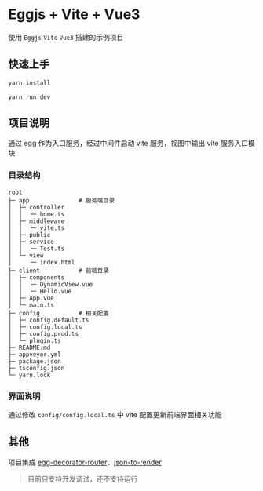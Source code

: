 # Eggjs + Vite + Vue3

使用 `Eggjs` `Vite` `Vue3` 搭建的示例项目

## 快速上手

```bash
yarn install
```

```base
yarn run dev
```

## 项目说明

通过 egg 作为入口服务，经过中间件启动 vite 服务，视图中输出 vite 服务入口模块

### 目录结构

```text
root
├─ app              # 服务端目录
│  ├─ controller
│  │  └─ home.ts
│  ├─ middleware
│  │  └─ vite.ts
│  ├─ public
│  ├─ service
│  │  └─ Test.ts
│  └─ view
│     └─ index.html
├─ client           # 前端目录
│  ├─ components
│  │  ├─ DynamicView.vue
│  │  └─ Hello.vue
│  ├─ App.vue
│  └─ main.ts
├─ config           # 相关配置
│  ├─ config.default.ts
│  ├─ config.local.ts
│  ├─ config.prod.ts
│  └─ plugin.ts
├─ README.md
├─ appveyor.yml
├─ package.json
├─ tsconfig.json
└─ yarn.lock
```

### 界面说明

通过修改 `config/config.local.ts` 中 vite 配置更新前端界面相关功能

## 其他

项目集成 [egg-decorator-router](https://github.com/fyl080801/egg-decorator-router)、[json-to-render](https://github.com/fyl080801/json-to-render)

> 目前只支持开发调试，还不支持运行
